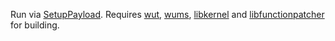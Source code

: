 Run via [SetupPayload](https://github.com/wiiu-env/SetupPayload). Requires [wut](https://github.com/decaf-emu/wut), [wums](https://github.com/wiiu-env/WiiUModuleSystem), [libkernel](https://github.com/wiiu-env/libkernel) and [libfunctionpatcher](https://github.com/wiiu-env/libfunctionpatcher) for building.
